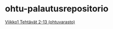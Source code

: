 # ohtu-palautusrepositorio

[Viikko1 Tehtävät 2-13 (ohtuvarasto)](https://github.com/elonheimo/ohtuvarasto) 